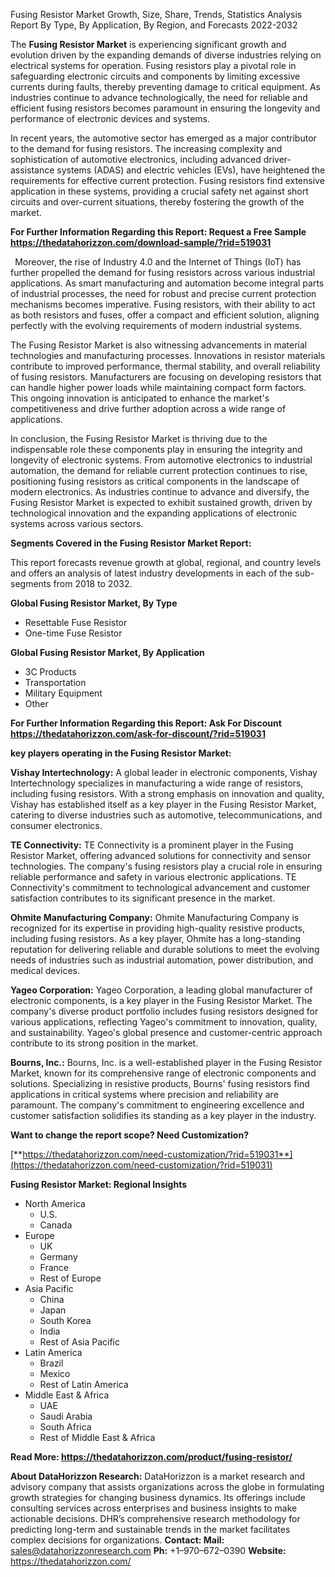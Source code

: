 ﻿Fusing Resistor Market Growth, Size, Share, Trends, Statistics Analysis Report By Type, By Application, By Region, and Forecasts 2022-2032

The **Fusing Resistor Market** is experiencing significant growth and evolution driven by the expanding demands of diverse industries relying on electrical systems for operation. Fusing resistors play a pivotal role in safeguarding electronic circuits and components by limiting excessive currents during faults, thereby preventing damage to critical equipment. As industries continue to advance technologically, the need for reliable and efficient fusing resistors becomes paramount in ensuring the longevity and performance of electronic devices and systems.

In recent years, the automotive sector has emerged as a major contributor to the demand for fusing resistors. The increasing complexity and sophistication of automotive electronics, including advanced driver-assistance systems (ADAS) and electric vehicles (EVs), have heightened the requirements for effective current protection. Fusing resistors find extensive application in these systems, providing a crucial safety net against short circuits and over-current situations, thereby fostering the growth of the market.

**For Further Information Regarding this Report: Request a Free Sample <https://thedatahorizzon.com/download-sample/?rid=519031>** 

` `Moreover, the rise of Industry 4.0 and the Internet of Things (IoT) has further propelled the demand for fusing resistors across various industrial applications. As smart manufacturing and automation become integral parts of industrial processes, the need for robust and precise current protection mechanisms becomes imperative. Fusing resistors, with their ability to act as both resistors and fuses, offer a compact and efficient solution, aligning perfectly with the evolving requirements of modern industrial systems.

The Fusing Resistor Market is also witnessing advancements in material technologies and manufacturing processes. Innovations in resistor materials contribute to improved performance, thermal stability, and overall reliability of fusing resistors. Manufacturers are focusing on developing resistors that can handle higher power loads while maintaining compact form factors. This ongoing innovation is anticipated to enhance the market's competitiveness and drive further adoption across a wide range of applications.

In conclusion, the Fusing Resistor Market is thriving due to the indispensable role these components play in ensuring the integrity and longevity of electronic systems. From automotive electronics to industrial automation, the demand for reliable current protection continues to rise, positioning fusing resistors as critical components in the landscape of modern electronics. As industries continue to advance and diversify, the Fusing Resistor Market is expected to exhibit sustained growth, driven by technological innovation and the expanding applications of electronic systems across various sectors.

**Segments Covered in the Fusing Resistor Market Report:**

This report forecasts revenue growth at global, regional, and country levels and offers an analysis of latest industry developments in each of the sub-segments from 2018 to 2032.

**Global Fusing Resistor Market, By Type**

- Resettable Fuse Resistor
- One-time Fuse Resistor

**Global Fusing Resistor Market, By Application**

- 3C Products
- Transportation
- Military Equipment
- Other

**For Further Information Regarding this Report: Ask For Discount <https://thedatahorizzon.com/ask-for-discount/?rid=519031>** 

**key players operating in the Fusing Resistor Market:**

**Vishay Intertechnology:** A global leader in electronic components, Vishay Intertechnology specializes in manufacturing a wide range of resistors, including fusing resistors. With a strong emphasis on innovation and quality, Vishay has established itself as a key player in the Fusing Resistor Market, catering to diverse industries such as automotive, telecommunications, and consumer electronics.

**TE Connectivity:** TE Connectivity is a prominent player in the Fusing Resistor Market, offering advanced solutions for connectivity and sensor technologies. The company's fusing resistors play a crucial role in ensuring reliable performance and safety in various electronic applications. TE Connectivity's commitment to technological advancement and customer satisfaction contributes to its significant presence in the market.

**Ohmite Manufacturing Company:** Ohmite Manufacturing Company is recognized for its expertise in providing high-quality resistive products, including fusing resistors. As a key player, Ohmite has a long-standing reputation for delivering reliable and durable solutions to meet the evolving needs of industries such as industrial automation, power distribution, and medical devices.

**Yageo Corporation:** Yageo Corporation, a leading global manufacturer of electronic components, is a key player in the Fusing Resistor Market. The company's diverse product portfolio includes fusing resistors designed for various applications, reflecting Yageo's commitment to innovation, quality, and sustainability. Yageo's global presence and customer-centric approach contribute to its strong position in the market.

**Bourns, Inc.:** Bourns, Inc. is a well-established player in the Fusing Resistor Market, known for its comprehensive range of electronic components and solutions. Specializing in resistive products, Bourns' fusing resistors find applications in critical systems where precision and reliability are paramount. The company's commitment to engineering excellence and customer satisfaction solidifies its standing as a key player in the industry.

**Want to change the report scope? Need Customization?**

[**https://thedatahorizzon.com/need-customization/?rid=519031**](https://thedatahorizzon.com/need-customization/?rid=519031) 

**Fusing Resistor Market: Regional Insights**

- North America
  - U.S.
  - Canada
- Europe
  - UK
  - Germany
  - France
  - Rest of Europe
- Asia Pacific
  - China
  - Japan
  - South Korea
  - India
  - Rest of Asia Pacific
- Latin America
  - Brazil
  - Mexico
  - Rest of Latin America
- Middle East & Africa
  - UAE
  - Saudi Arabia
  - South Africa
  - Rest of Middle East & Africa

**Read More: <https://thedatahorizzon.com/product/fusing-resistor/>** 

**About DataHorizzon Research:**DataHorizzon is a market research and advisory company that assists organizations across the globe in formulating growth strategies for changing business dynamics. Its offerings include consulting services across enterprises and business insights to make actionable decisions. DHR’s comprehensive research methodology for predicting long-term and sustainable trends in the market facilitates complex decisions for organizations.**Contact:Mail:** <sales@datahorizzonresearch.com> **Ph:** +1–970–672–0390**Website:** <https://thedatahorizzon.com/> 
